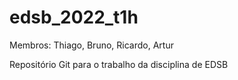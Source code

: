 # edsb_2022_t1h
Membros: Thiago, Bruno, Ricardo, Artur

Repositório Git para o trabalho da disciplina de EDSB
